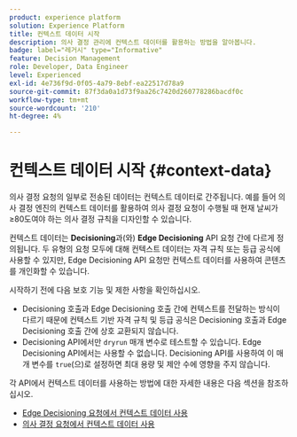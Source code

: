 ```yaml
---
product: experience platform
solution: Experience Platform
title: 컨텍스트 데이터 시작
description: 의사 결정 관리에 컨텍스트 데이터를 활용하는 방법을 알아봅니다.
badge: label="레거시" type="Informative"
feature: Decision Management
role: Developer, Data Engineer
level: Experienced
exl-id: 4e736f9d-0f05-4a79-8ebf-ea22517d78a9
source-git-commit: 87f3da0a1d73f9aa26c7420d260778286bacdf0c
workflow-type: tm+mt
source-wordcount: '210'
ht-degree: 4%

---
```


# 컨텍스트 데이터 시작 {#context-data}

의사 결정 요청의 일부로 전송된 데이터는 컨텍스트 데이터로 간주됩니다. 예를 들어 의사 결정 엔진의 컨텍스트 데이터를 활용하여 의사 결정 요청이 수행될 때 현재 날씨가 ≥80도여야 하는 의사 결정 규칙을 디자인할 수 있습니다.

컨텍스트 데이터는 **Decisioning**&#x200B;과(와) **Edge Decisioning** API 요청 간에 다르게 정의됩니다. 두 유형의 요청 모두에 대해 컨텍스트 데이터는 자격 규칙 또는 등급 공식에 사용할 수 있지만, Edge Decisioning API 요청만 컨텍스트 데이터를 사용하여 콘텐츠를 개인화할 수 있습니다.

시작하기 전에 다음 보호 기능 및 제한 사항을 확인하십시오.

* Decisioning 호출과 Edge Decisioning 호출 간에 컨텍스트를 전달하는 방식이 다르기 때문에 컨텍스트 기반 자격 규칙 및 등급 공식은 Decisioning 호출과 Edge Decisioning 호출 간에 상호 교환되지 않습니다.
* Decisioning API에서만 `dryrun` 매개 변수로 테스트할 수 있습니다. Edge Decisioning API에서는 사용할 수 없습니다. Decisioning API를 사용하여 이 매개 변수를 `true`(으)로 설정하면 최대 용량 및 제안 수에 영향을 주지 않습니다.

각 API에서 컨텍스트 데이터를 사용하는 방법에 대한 자세한 내용은 다음 섹션을 참조하십시오.

* [Edge Decisioning 요청에서 컨텍스트 데이터 사용](context-data-edge.md)
* [의사 결정 요청에서 컨텍스트 데이터 사용](context-data-decisioning.md)
